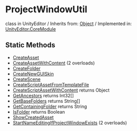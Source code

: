 # ProjectWindowUtil
class in UnityEditor
 / Inherits from: <a href="https://docs.unity3d.com/6000.0/Documentation/ScriptReference/Object.html">Object</a> / Implemented in: <a href="https://docs.unity3d.com/6000.0/Documentation/ScriptReference/UnityEditor.CoreModule.html">UnityEditor.CoreModule</a>

## Static Methods
- <a href="https://docs.unity3d.com/6000.0/Documentation/ScriptReference/ProjectWindowUtil.CreateAsset.html">CreateAsset</a>
- <a href="https://docs.unity3d.com/6000.0/Documentation/ScriptReference/ProjectWindowUtil.CreateAssetWithContent.html">CreateAssetWithContent</a> (2 overloads)
- <a href="https://docs.unity3d.com/6000.0/Documentation/ScriptReference/ProjectWindowUtil.CreateFolder.html">CreateFolder</a>
- <a href="https://docs.unity3d.com/6000.0/Documentation/ScriptReference/ProjectWindowUtil.CreateNewGUISkin.html">CreateNewGUISkin</a>
- <a href="https://docs.unity3d.com/6000.0/Documentation/ScriptReference/ProjectWindowUtil.CreateScene.html">CreateScene</a>
- <a href="https://docs.unity3d.com/6000.0/Documentation/ScriptReference/ProjectWindowUtil.CreateScriptAssetFromTemplateFile.html">CreateScriptAssetFromTemplateFile</a>
- <a href="https://docs.unity3d.com/6000.0/Documentation/ScriptReference/ProjectWindowUtil.CreateScriptAssetWithContent.html">CreateScriptAssetWithContent</a> returns Object
- <a href="https://docs.unity3d.com/6000.0/Documentation/ScriptReference/ProjectWindowUtil.GetAncestors.html">GetAncestors</a> returns Int32[]
- <a href="https://docs.unity3d.com/6000.0/Documentation/ScriptReference/ProjectWindowUtil.GetBaseFolders.html">GetBaseFolders</a> returns String[]
- <a href="https://docs.unity3d.com/6000.0/Documentation/ScriptReference/ProjectWindowUtil.GetContainingFolder.html">GetContainingFolder</a> returns String
- <a href="https://docs.unity3d.com/6000.0/Documentation/ScriptReference/ProjectWindowUtil.IsFolder.html">IsFolder</a> returns Boolean
- <a href="https://docs.unity3d.com/6000.0/Documentation/ScriptReference/ProjectWindowUtil.ShowCreatedAsset.html">ShowCreatedAsset</a>
- <a href="https://docs.unity3d.com/6000.0/Documentation/ScriptReference/ProjectWindowUtil.StartNameEditingIfProjectWindowExists.html">StartNameEditingIfProjectWindowExists</a> (2 overloads)
